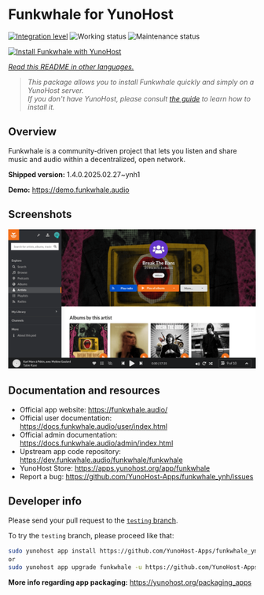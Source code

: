 <!--
N.B.: This README was automatically generated by <https://github.com/YunoHost/apps/tree/master/tools/readme_generator>
It shall NOT be edited by hand.
-->

# Funkwhale for YunoHost

[![Integration level](https://apps.yunohost.org/badge/integration/funkwhale)](https://ci-apps.yunohost.org/ci/apps/funkwhale/)
![Working status](https://apps.yunohost.org/badge/state/funkwhale)
![Maintenance status](https://apps.yunohost.org/badge/maintained/funkwhale)

[![Install Funkwhale with YunoHost](https://install-app.yunohost.org/install-with-yunohost.svg)](https://install-app.yunohost.org/?app=funkwhale)

*[Read this README in other languages.](./ALL_README.md)*

> *This package allows you to install Funkwhale quickly and simply on a YunoHost server.*  
> *If you don't have YunoHost, please consult [the guide](https://yunohost.org/install) to learn how to install it.*

## Overview

Funkwhale is a community-driven project that lets you listen and share music and audio within a decentralized, open network. 

**Shipped version:**  1.4.0.2025.02.27~ynh1

**Demo:** <https://demo.funkwhale.audio>

## Screenshots

![Screenshot of Funkwhale](./doc/screenshots/screenshot1.png)

## Documentation and resources

- Official app website: <https://funkwhale.audio/>
- Official user documentation: <https://docs.funkwhale.audio/user/index.html>
- Official admin documentation: <https://docs.funkwhale.audio/admin/index.html>
- Upstream app code repository: <https://dev.funkwhale.audio/funkwhale/funkwhale>
- YunoHost Store: <https://apps.yunohost.org/app/funkwhale>
- Report a bug: <https://github.com/YunoHost-Apps/funkwhale_ynh/issues>

## Developer info

Please send your pull request to the [`testing` branch](https://github.com/YunoHost-Apps/funkwhale_ynh/tree/testing).

To try the `testing` branch, please proceed like that:

```bash
sudo yunohost app install https://github.com/YunoHost-Apps/funkwhale_ynh/tree/testing --debug
or
sudo yunohost app upgrade funkwhale -u https://github.com/YunoHost-Apps/funkwhale_ynh/tree/testing --debug
```

**More info regarding app packaging:** <https://yunohost.org/packaging_apps>

